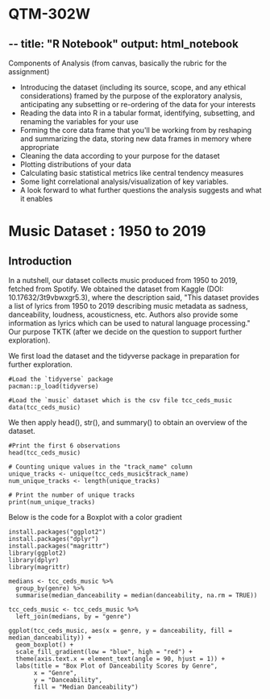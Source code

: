 # QTM-302W
--
title: "R Notebook"
output: html_notebook
---

Components of Analysis (from canvas, basically the rubric for the assignment)
* Introducing the dataset (including its source, scope, and any ethical considerations) framed by the purpose of the exploratory analysis, anticipating any subsetting or re-ordering of the data for your interests
* Reading the data into R in a tabular format, identifying, subsetting, and renaming the variables for your use
* Forming the core data frame that you'll be working from by reshaping and summarizing the data, storing new data frames in memory where appropriate
* Cleaning the data according to your purpose for the dataset
* Plotting distributions of your data
* Calculating basic statistical metrics like central tendency measures
* Some light correlational analysis/visualization of key variables.
* A look forward to what further questions the analysis suggests and what it enables

# Music Dataset : 1950 to 2019

## Introduction

In a nutshell, our dataset collects music produced from 1950 to 2019, fetched from Spotify. We obtained the dataset from Kaggle (DOI: 10.17632/3t9vbwxgr5.3), where the description said, "This dataset provides a list of lyrics from 1950 to 2019 describing music metadata as sadness, danceability, loudness, acousticness, etc. Authors also provide some information as lyrics which can be used to natural language processing." Our purpose TKTK (after we decide on the question to support further exploration).

We first load the dataset and the tidyverse package in preparation for further exploration.

```{r}
#Load the `tidyverse` package
pacman::p_load(tidyverse)

#Load the `music` dataset which is the csv file tcc_ceds_music
data(tcc_ceds_music)
```

We then apply head(), str(), and summary() to obtain an overview of the dataset.

```{r}
#Print the first 6 observations
head(tcc_ceds_music)
```


```{r}
# Counting unique values in the "track_name" column
unique_tracks <- unique(tcc_ceds_music$track_name)
num_unique_tracks <- length(unique_tracks)

# Print the number of unique tracks
print(num_unique_tracks)
```

Below is the code for a Boxplot with a color gradient

```{r}
install.packages("ggplot2")
install.packages("dplyr")
install.packages("magrittr")
library(ggplot2)
library(dplyr)
library(magrittr)

medians <- tcc_ceds_music %>%
  group_by(genre) %>%
  summarise(median_danceability = median(danceability, na.rm = TRUE))

tcc_ceds_music <- tcc_ceds_music %>%
  left_join(medians, by = "genre")

ggplot(tcc_ceds_music, aes(x = genre, y = danceability, fill = median_danceability)) +
  geom_boxplot() +
  scale_fill_gradient(low = "blue", high = "red") +
  theme(axis.text.x = element_text(angle = 90, hjust = 1)) +
  labs(title = "Box Plot of Danceability Scores by Genre",
       x = "Genre",
       y = "Danceability",
       fill = "Median Danceability")
```
